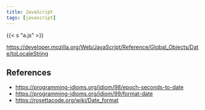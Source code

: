 ```yaml
---
title: JavaScript
tags: [javascript]
---
```


{{< s "a.js" >}}

<https://developer.mozilla.org/Web/JavaScript/Reference/Global_Objects/Date/toLocaleString>

## References

- <https://programming-idioms.org/idiom/98/epoch-seconds-to-date>
- <https://programming-idioms.org/idiom/99/format-date>
- <https://rosettacode.org/wiki/Date_format>
